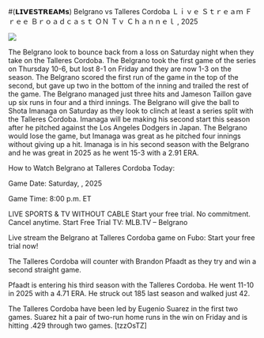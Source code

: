 #(𝗟𝗜𝗩𝗘𝗦𝗧𝗥𝗘𝗔𝗠𝘀) Belgrano vs Talleres Cordoba Ｌｉｖｅ Ｓｔｒｅａｍ Ｆｒｅｅ Ｂｒｏａｄｃａｓｔ ＯＮ Ｔｖ Ｃｈａｎｎｅｌ , 2025  
  
  
[![](https://i.imgur.com/qSNzIqt.png)](https://movie.rssnews.media/QkejTQxx.php)  
  
The Belgrano look to bounce back from a loss on Saturday night when they take on the Talleres Cordoba. The Belgrano took the first game of the series on Thursday 10-6, but lost 8-1 on Friday and they are now 1-3 on the season. The Belgrano scored the first run of the game in the top of the second, but gave up two in the bottom of the inning and trailed the rest of the game. The Belgrano managed just three hits and Jameson Taillon gave up six runs in four and a third innings. The Belgrano will give the ball to Shota Imanaga on Saturday as they look to clinch at least a series split with the Talleres Cordoba. Imanaga will be making his second start this season after he pitched against the Los Angeles Dodgers in Japan. The Belgrano would lose the game, but Imanaga was great as he pitched four innings without giving up a hit. Imanaga is in his second season with the Belgrano and he was great in 2025 as he went 15-3 with a 2.91 ERA.

How to Watch Belgrano at Talleres Cordoba Today:

Game Date: Saturday, , 2025

Game Time: 8:00 p.m. ET

LIVE SPORTS & TV WITHOUT CABLE
Start your free trial. No commitment. Cancel anytime.
Start Free Trial
TV: MLB.TV – Belgrano

Live stream the Belgrano at Talleres Cordoba game on Fubo: Start your free trial now!

The Talleres Cordoba will counter with Brandon Pfaadt as they try and win a second straight game.

Pfaadt is entering his third season with the Talleres Cordoba. He went 11-10 in 2025 with a 4.71 ERA. He struck out 185 last season and walked just 42.

The Talleres Cordoba have been led by Eugenio Suarez in the first two games. Suarez hit a pair of two-run home runs in the win on Friday and is hitting .429 through two games. [tzzOsTZ]